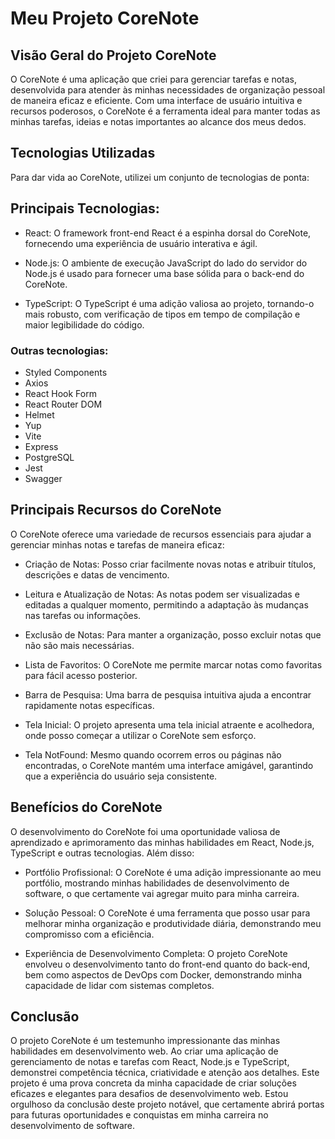 # Meu Projeto CoreNote

## Visão Geral do Projeto CoreNote

O CoreNote é uma aplicação que criei para gerenciar tarefas e notas, desenvolvida para atender às minhas necessidades de organização pessoal de maneira eficaz e eficiente. Com uma interface de usuário intuitiva e recursos poderosos, o CoreNote é a ferramenta ideal para manter todas as minhas tarefas, ideias e notas importantes ao alcance dos meus dedos.

## Tecnologias Utilizadas
Para dar vida ao CoreNote, utilizei um conjunto de tecnologias de ponta:

## Principais Tecnologias:

 - React: O framework front-end React é a espinha dorsal do CoreNote, fornecendo uma experiência de usuário interativa e ágil.

 - Node.js: O ambiente de execução JavaScript do lado do servidor do Node.js é usado para fornecer uma base sólida para o back-end do CoreNote.

 - TypeScript: O TypeScript é uma adição valiosa ao projeto, tornando-o mais robusto, com verificação de tipos em tempo de compilação e maior legibilidade do código.

### Outras tecnologias:

 - Styled Components
 - Axios
 - React Hook Form
 - React Router DOM
 - Helmet
 - Yup
 - Vite
 - Express
 - PostgreSQL
 - Jest
 - Swagger

## Principais Recursos do CoreNote

O CoreNote oferece uma variedade de recursos essenciais para ajudar a gerenciar minhas notas e tarefas de maneira eficaz:

 - Criação de Notas: Posso criar facilmente novas notas e atribuir títulos, descrições e datas de vencimento.

 - Leitura e Atualização de Notas: As notas podem ser visualizadas e editadas a qualquer momento, permitindo a adaptação às mudanças nas tarefas ou informações.

 - Exclusão de Notas: Para manter a organização, posso excluir notas que não são mais necessárias.

 - Lista de Favoritos: O CoreNote me permite marcar notas como favoritas para fácil acesso posterior.

 - Barra de Pesquisa: Uma barra de pesquisa intuitiva ajuda a encontrar rapidamente notas específicas.

 - Tela Inicial: O projeto apresenta uma tela inicial atraente e acolhedora, onde posso começar a utilizar o CoreNote sem esforço.

 - Tela NotFound: Mesmo quando ocorrem erros ou páginas não encontradas, o CoreNote mantém uma interface amigável, garantindo que a experiência do usuário seja consistente.

## Benefícios do CoreNote

O desenvolvimento do CoreNote foi uma oportunidade valiosa de aprendizado e aprimoramento das minhas habilidades em React, Node.js, TypeScript e outras tecnologias. Além disso:

 - Portfólio Profissional: O CoreNote é uma adição impressionante ao meu portfólio, mostrando minhas habilidades de desenvolvimento de software, o que certamente vai agregar muito para minha carreira.

 - Solução Pessoal: O CoreNote é uma ferramenta que posso usar para melhorar minha organização e produtividade diária, demonstrando meu compromisso com a eficiência.

 - Experiência de Desenvolvimento Completa: O projeto CoreNote envolveu o desenvolvimento tanto do front-end quanto do back-end, bem como aspectos de DevOps com Docker, demonstrando minha capacidade de lidar com sistemas completos.

## Conclusão

O projeto CoreNote é um testemunho impressionante das minhas habilidades em desenvolvimento web. Ao criar uma aplicação de gerenciamento de notas e tarefas com React, Node.js e TypeScript, demonstrei competência técnica, criatividade e atenção aos detalhes. Este projeto é uma prova concreta da minha capacidade de criar soluções eficazes e elegantes para desafios de desenvolvimento web. Estou orgulhoso da conclusão deste projeto notável, que certamente abrirá portas para futuras oportunidades e conquistas em minha carreira no desenvolvimento de software.

